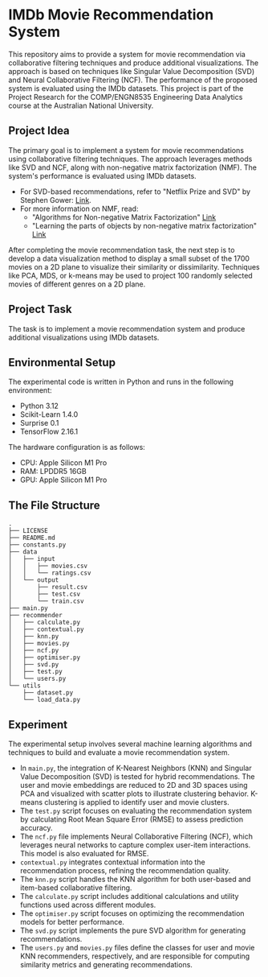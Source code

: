 # IMDb Movie Recommendation System

This repository aims to provide a system for movie recommendation via collaborative filtering techniques and produce additional visualizations. The approach is based on techniques like Singular Value Decomposition (SVD) and Neural Collaborative Filtering (NCF). The performance of the proposed system is evaluated using the IMDb datasets. This project is part of the Project Research for the COMP/ENGN8535 Engineering Data Analytics course at the Australian National University.

## Project Idea

The primary goal is to implement a system for movie recommendations using collaborative filtering techniques. The approach leverages methods like SVD and NCF, along with non-negative matrix factorization (NMF). The system's performance is evaluated using IMDb datasets.

- For SVD-based recommendations, refer to "Netflix Prize and SVD" by Stephen Gower: [Link](http://buzzard.ups.edu/courses/2014spring/420projects/math420-UPS-spring-2014-gower-netflix-SVD.pdf).
- For more information on NMF, read:
  - "Algorithms for Non-negative Matrix Factorization" [Link](https://papers.nips.cc/paper_files/paper/2000/hash/f9d1152547c0bde01830b7e8bd60024c-Abstract.html)
  - "Learning the parts of objects by non-negative matrix factorization" [Link](https://www.nature.com/articles/44565)

After completing the movie recommendation task, the next step is to develop a data visualization method to display a small subset of the 1700 movies on a 2D plane to visualize their similarity or dissimilarity. Techniques like PCA, MDS, or k-means may be used to project 100 randomly selected movies of different genres on a 2D plane.

## Project Task

The task is to implement a movie recommendation system and produce additional visualizations using IMDb datasets.

## Environmental Setup

The experimental code is written in Python and runs in the following environment:

- Python 3.12
- Scikit-Learn 1.4.0
- Surprise 0.1
- TensorFlow 2.16.1

The hardware configuration is as follows:

- CPU: Apple Silicon M1 Pro
- RAM: LPDDR5 16GB
- GPU: Apple Silicon M1 Pro

## The File Structure
```
.
├── LICENSE
├── README.md
├── constants.py
├── data
│   ├── input
│   │   ├── movies.csv
│   │   └── ratings.csv
│   └── output
│       ├── result.csv
│       ├── test.csv
│       └── train.csv
├── main.py
├── recommender
│   ├── calculate.py
│   ├── contextual.py
│   ├── knn.py
│   ├── movies.py
│   ├── ncf.py
│   ├── optimiser.py
│   ├── svd.py
│   ├── test.py
│   └── users.py
└── utils
    ├── dataset.py
    └── load_data.py
```

## Experiment

The experimental setup involves several machine learning algorithms and techniques to build and evaluate a movie recommendation system.

- In `main.py`, the integration of K-Nearest Neighbors (KNN) and Singular Value Decomposition (SVD) is tested for hybrid recommendations. The user and movie embeddings are reduced to 2D and 3D spaces using PCA and visualized with scatter plots to illustrate clustering behavior. K-means clustering is applied to identify user and movie clusters.
- The `test.py` script focuses on evaluating the recommendation system by calculating Root Mean Square Error (RMSE) to assess prediction accuracy.
- The `ncf.py` file implements Neural Collaborative Filtering (NCF), which leverages neural networks to capture complex user-item interactions. This model is also evaluated for RMSE.
- `contextual.py` integrates contextual information into the recommendation process, refining the recommendation quality.
- The `knn.py` script handles the KNN algorithm for both user-based and item-based collaborative filtering.
- The `calculate.py` script includes additional calculations and utility functions used across different modules.
- The `optimiser.py` script focuses on optimizing the recommendation models for better performance.
- The `svd.py` script implements the pure SVD algorithm for generating recommendations.
- The `users.py` and `movies.py` files define the classes for user and movie KNN recommenders, respectively, and are responsible for computing similarity metrics and generating recommendations.
